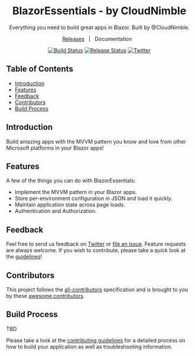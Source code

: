 <h1 align="center">BlazorEssentials - by CloudNimble</h1> 
<p align="center">
  Everything you need to build great apps in Blazor. Built by @CloudNimble.
</p>

<div align="center">

[Releases](https://github.com/CloudNimble/BlazorEssentials/releases)&nbsp;&nbsp;&nbsp;|&nbsp;&nbsp;&nbsp;Documentation&nbsp;&nbsp;&nbsp;

[![Build Status][devops-build-img]][devops-build]
[![Release Status][devops-release-img]][devops-release]
[![Twitter][twitter-img]][twitter-intent]

</div>


## Table of Contents

- [Introduction](#introduction)
- [Features](#features)
- [Feedback](#feedback)
- [Contributors](#contributors)
- [Build Process](#build-process)

## Introduction

Build amazing apps with the MVVM pattern you know and love from other Microsoft platforms in your Blazor apps!

## Features

A few of the things you can do with BlazorEssentials:

* Implement the MVVM pattern in your Blazor apps.
* Store per-environment configuration in JSON and load it quickly.
* Maintain application state across page loads.
* Authentication and Authorization.

## Feedback

Feel free to send us feedback on [Twitter](https://twitter.com/cloud_nimble) or [file an issue](https://github.com/CloudNimble/BlazorEssentials/issues/new). Feature requests are always welcome. If you wish to contribute, please take a quick look at the [guidelines](./CONTRIBUTING.md)!

## Contributors

This project follows the [all-contributors](https://github.com/kentcdodds/all-contributors) specification and is brought to you by these [awesome contributors](./CONTRIBUTORS.md).

## Build Process

TBD

Please take a look at the [contributing guidelines](./CONTRIBUTING.md) for a detailed process on how to build your application as well as troubleshooting information.

<!--
Link References
-->

[devops-build]:https://dev.azure.com/cloudnimble/BlazorEssentials/_build/latest?definitionId=3
[devops-release]:https://dev.azure.com/cloudnimble/BlazorEssentials/_release?view=all&definitionId=1
[twitter-intent]:https://twitter.com/intent/tweet?via=cloud_nimble&text=Check%20out%20BlazorEssentials%2C%20it%20has%20everything%20you%20need%20to%20build%20great%20apps%20in%20Blazor.&hashtags=blazor

[devops-build-img]:https://img.shields.io/azure-devops/build/cloudnimble/blazoressentials/3.svg?style=for-the-badge&logo=azuredevops
[devops-release-img]:https://img.shields.io/azure-devops/release/cloudnimble/780fcc73-6af6-4310-9bee-2a9d44708616/1/1.svg?style=for-the-badge&logo=azuredevops
[twitter-img]:https://img.shields.io/badge/share-on%20twitter-55acee.svg?style=for-the-badge&logo=twitter